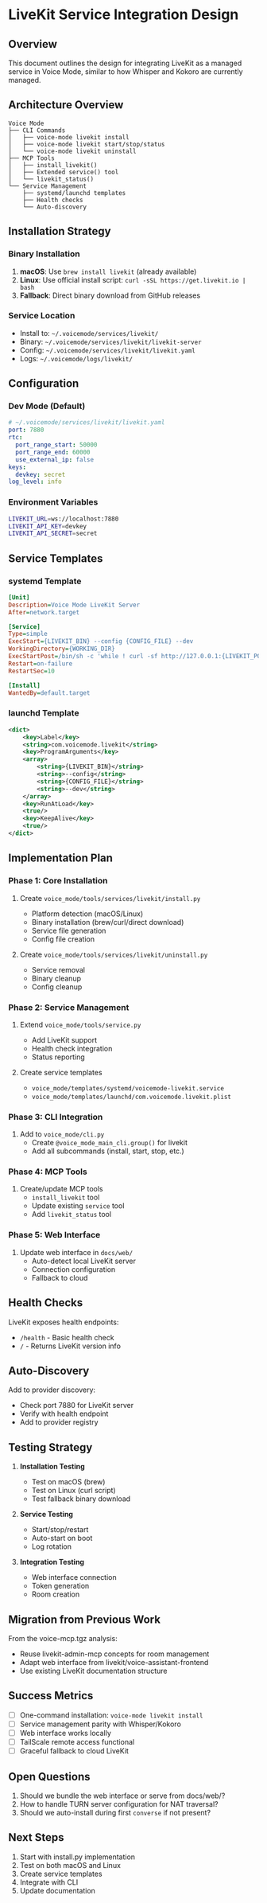 # LiveKit Service Integration Design

## Overview

This document outlines the design for integrating LiveKit as a managed service in Voice Mode, similar to how Whisper and Kokoro are currently managed.

## Architecture Overview

```
Voice Mode
├── CLI Commands
│   ├── voice-mode livekit install
│   ├── voice-mode livekit start/stop/status
│   └── voice-mode livekit uninstall
├── MCP Tools
│   ├── install_livekit()
│   ├── Extended service() tool
│   └── livekit_status()
└── Service Management
    ├── systemd/launchd templates
    ├── Health checks
    └── Auto-discovery
```

## Installation Strategy

### Binary Installation
1. **macOS**: Use `brew install livekit` (already available)
2. **Linux**: Use official install script: `curl -sSL https://get.livekit.io | bash`
3. **Fallback**: Direct binary download from GitHub releases

### Service Location
- Install to: `~/.voicemode/services/livekit/`
- Binary: `~/.voicemode/services/livekit/livekit-server`
- Config: `~/.voicemode/services/livekit/livekit.yaml`
- Logs: `~/.voicemode/logs/livekit/`

## Configuration

### Dev Mode (Default)
```yaml
# ~/.voicemode/services/livekit/livekit.yaml
port: 7880
rtc:
  port_range_start: 50000
  port_range_end: 60000
  use_external_ip: false
keys:
  devkey: secret
log_level: info
```

### Environment Variables
```bash
LIVEKIT_URL=ws://localhost:7880
LIVEKIT_API_KEY=devkey
LIVEKIT_API_SECRET=secret
```

## Service Templates

### systemd Template
```ini
[Unit]
Description=Voice Mode LiveKit Server
After=network.target

[Service]
Type=simple
ExecStart={LIVEKIT_BIN} --config {CONFIG_FILE} --dev
WorkingDirectory={WORKING_DIR}
ExecStartPost=/bin/sh -c 'while ! curl -sf http://127.0.0.1:{LIVEKIT_PORT}/health >/dev/null 2>&1; do echo "Waiting for LiveKit..."; sleep 1; done'
Restart=on-failure
RestartSec=10

[Install]
WantedBy=default.target
```

### launchd Template
```xml
<dict>
    <key>Label</key>
    <string>com.voicemode.livekit</string>
    <key>ProgramArguments</key>
    <array>
        <string>{LIVEKIT_BIN}</string>
        <string>--config</string>
        <string>{CONFIG_FILE}</string>
        <string>--dev</string>
    </array>
    <key>RunAtLoad</key>
    <true/>
    <key>KeepAlive</key>
    <true/>
</dict>
```

## Implementation Plan

### Phase 1: Core Installation
1. Create `voice_mode/tools/services/livekit/install.py`
   - Platform detection (macOS/Linux)
   - Binary installation (brew/curl/direct download)
   - Service file generation
   - Config file creation

2. Create `voice_mode/tools/services/livekit/uninstall.py`
   - Service removal
   - Binary cleanup
   - Config cleanup

### Phase 2: Service Management
1. Extend `voice_mode/tools/service.py`
   - Add LiveKit support
   - Health check integration
   - Status reporting

2. Create service templates
   - `voice_mode/templates/systemd/voicemode-livekit.service`
   - `voice_mode/templates/launchd/com.voicemode.livekit.plist`

### Phase 3: CLI Integration
1. Add to `voice_mode/cli.py`
   - Create `@voice_mode_main_cli.group()` for livekit
   - Add all subcommands (install, start, stop, etc.)

### Phase 4: MCP Tools
1. Create/update MCP tools
   - `install_livekit` tool
   - Update existing `service` tool
   - Add `livekit_status` tool

### Phase 5: Web Interface
1. Update web interface in `docs/web/`
   - Auto-detect local LiveKit server
   - Connection configuration
   - Fallback to cloud

## Health Checks

LiveKit exposes health endpoints:
- `/health` - Basic health check
- `/` - Returns LiveKit version info

## Auto-Discovery

Add to provider discovery:
- Check port 7880 for LiveKit server
- Verify with health endpoint
- Add to provider registry

## Testing Strategy

1. **Installation Testing**
   - Test on macOS (brew)
   - Test on Linux (curl script)
   - Test fallback binary download

2. **Service Testing**
   - Start/stop/restart
   - Auto-start on boot
   - Log rotation

3. **Integration Testing**
   - Web interface connection
   - Token generation
   - Room creation

## Migration from Previous Work

From the voice-mcp.tgz analysis:
- Reuse livekit-admin-mcp concepts for room management
- Adapt web interface from livekit/voice-assistant-frontend
- Use existing LiveKit documentation structure

## Success Metrics

- [ ] One-command installation: `voice-mode livekit install`
- [ ] Service management parity with Whisper/Kokoro
- [ ] Web interface works locally
- [ ] TailScale remote access functional
- [ ] Graceful fallback to cloud LiveKit

## Open Questions

1. Should we bundle the web interface or serve from docs/web/?
2. How to handle TURN server configuration for NAT traversal?
3. Should we auto-install during first `converse` if not present?

## Next Steps

1. Start with install.py implementation
2. Test on both macOS and Linux
3. Create service templates
4. Integrate with CLI
5. Update documentation